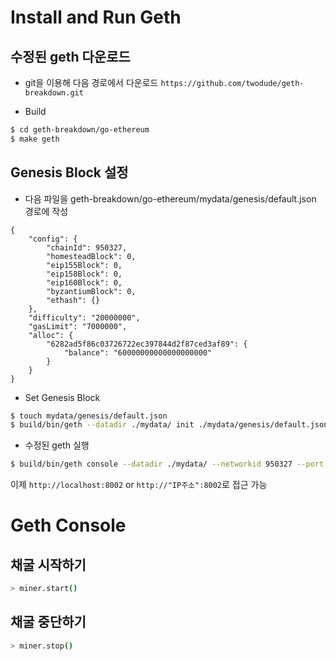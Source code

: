 # Install and Run Geth

## 수정된 geth 다운로드

* git을 이용해 다음 경로에서 다운로드 `https://github.com/twodude/geth-breakdown.git`

* Build
```bash
$ cd geth-breakdown/go-ethereum
$ make geth
```

## Genesis Block 설정

* 다음 파일을 geth-breakdown/go-ethereum/mydata/genesis/default.json 경로에 작성

```
{
    "config": {
        "chainId": 950327,
        "homesteadBlock": 0,
        "eip155Block": 0,
        "eip158Block": 0,
        "eip160Block": 0,
        "byzantiumBlock": 0,
        "ethash": {}
    },
    "difficulty": "20000000",
    "gasLimit": "7000000",
    "alloc": {
        "6282ad5f86c03726722ec397844d2f87ced3af89": {
            "balance": "60000000000000000000"
        }
    }
}
```

* Set Genesis Block

```bash
$ touch mydata/genesis/default.json
$ build/bin/geth --datadir ./mydata/ init ./mydata/genesis/default.json
```

* 수정된 geth 실행

```bash
$ build/bin/geth console --datadir ./mydata/ --networkid 950327 --port 32222 --rpc --rpcport "8002" --rpcaddr "0.0.0.0" --rpccorsdomain "*" --rpcapi db,eth,net,web3,personal --nodiscover
```

이제 `http://localhost:8002` or `http://"IP주소":8002`로 접근 가능

# Geth Console

## 채굴 시작하기

```bash
> miner.start()
```

## 채굴 중단하기

```bash
> miner.stop()
```





